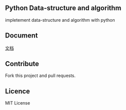## Python Data-structure and algorithm 

impletement data-structure and algorithm with python



## Document
[文档]()


## Contribute
Fork this project and pull requests.

## Licence
MIT License
